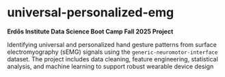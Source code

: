 # universal-personalized-emg

**Erdős Institute Data Science Boot Camp Fall 2025 Project**

Identifying universal and personalized hand gesture patterns from surface electromyography (sEMG) signals using the `generic-neuromotor-interface` dataset. The project includes data cleaning, feature engineering, statistical analysis, and machine learning to support robust wearable device design
